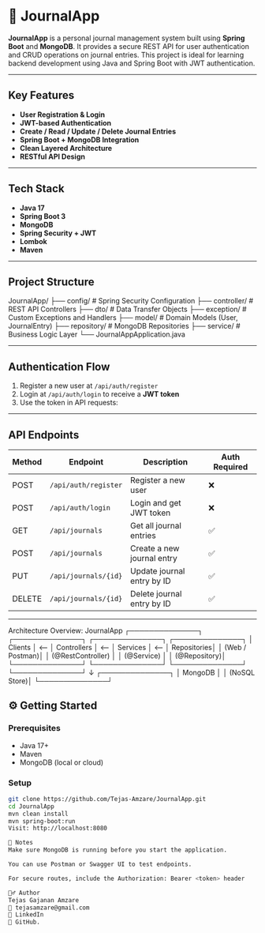 # 📓 JournalApp

**JournalApp** is a personal journal management system built using **Spring Boot** and **MongoDB**. It provides a secure REST API for user authentication and CRUD operations on journal entries. This project is ideal for learning backend development using Java and Spring Boot with JWT authentication.

---

##  Key Features

- **User Registration & Login**
- **JWT-based Authentication**
- **Create / Read / Update / Delete Journal Entries**
- **Spring Boot + MongoDB Integration**
- **Clean Layered Architecture**
- **RESTful API Design**

---

##  Tech Stack

- **Java 17**
- **Spring Boot 3**
- **MongoDB**
- **Spring Security + JWT**
- **Lombok**
- **Maven**

---

##  Project Structure

JournalApp/
├── config/ # Spring Security Configuration
├── controller/ # REST API Controllers
├── dto/ # Data Transfer Objects
├── exception/ # Custom Exceptions and Handlers
├── model/ # Domain Models (User, JournalEntry)
├── repository/ # MongoDB Repositories
├── service/ # Business Logic Layer
└── JournalAppApplication.java


---

##  Authentication Flow

1. Register a new user at `/api/auth/register`
2. Login at `/api/auth/login` to receive a **JWT token**
3. Use the token in API requests:


---

##  API Endpoints

| Method | Endpoint              | Description                    | Auth Required |
|--------|------------------------|--------------------------------|----------------|
| POST   | `/api/auth/register`   | Register a new user            | ❌             |
| POST   | `/api/auth/login`      | Login and get JWT token        | ❌             |
| GET    | `/api/journals`        | Get all journal entries        | ✅             |
| POST   | `/api/journals`        | Create a new journal entry     | ✅             |
| PUT    | `/api/journals/{id}`   | Update journal entry by ID     | ✅             |
| DELETE | `/api/journals/{id}`   | Delete journal entry by ID     | ✅             |

---
Architecture Overview: JournalApp
┌──────────────┐        ┌──────────────┐         ┌──────────────┐        ┌──────────────┐
│  Clients     │  <--  │  Controllers │  <--   │  Services    │  <--   │  Repositories│
│ (Web / Postman)│     │ (@RestController) │     │ (@Service)  │         │ (@Repository)│
└──────────────┘        └──────────────┘         └──────────────┘        └──────────────┘
                                                                     ↓
                                                              ┌──────────────┐
                                                              │   MongoDB    │
                                                              │ (NoSQL Store)│
                                                              └──────────────┘


## ⚙ Getting Started

### Prerequisites

- Java 17+
- Maven
- MongoDB (local or cloud)

### Setup

```bash
git clone https://github.com/Tejas-Amzare/JournalApp.git
cd JournalApp
mvn clean install
mvn spring-boot:run
Visit: http://localhost:8080

📌 Notes
Make sure MongoDB is running before you start the application.

You can use Postman or Swagger UI to test endpoints.

For secure routes, include the Authorization: Bearer <token> header

🙋‍♂️ Author
Tejas Gajanan Amzare
📧 tejasamzare@gmail.com
🔗 LinkedIn
🔗 GitHub.
